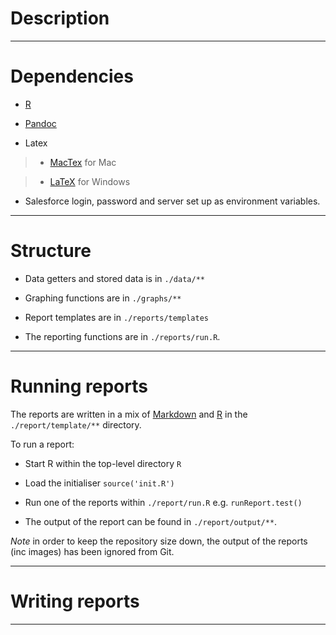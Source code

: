 # Description

***

# Dependencies

* [R](http://www.r-project.org/)

* [Pandoc](http://johnmacfarlane.net/pandoc/)

* Latex

> - [MacTex](http://www.tug.org/mactex/) for Mac

> - [LaTeX](http://www.latex-project.org/) for Windows

* Salesforce login, password and server set up as environment variables.

***

# Structure

* Data getters and stored data is in `./data/**`

* Graphing functions are in `./graphs/**`

* Report templates are in `./reports/templates`

* The reporting functions are in `./reports/run.R`.

***

# Running reports

The reports are written in a mix of [Markdown](http://commonmark.org/) and [R](http://www.r-project.org/) in the `./report/template/**` directory.

To run a report:

* Start R within the top-level directory `R`

* Load the initialiser `source('init.R')`

* Run one of the reports within `./report/run.R` e.g. `runReport.test()`

* The output of the report can be found in `./report/output/**`.

_Note_ in order to keep the repository size down, the output of the reports (inc images) has been ignored from Git.

***

# Writing reports

***